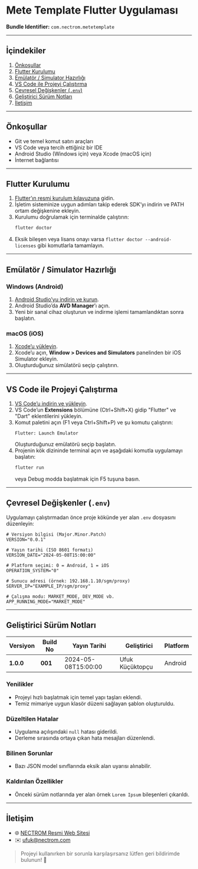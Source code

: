 # Mete Template Flutter Uygulaması

**Bundle Identifier:** `com.nectrom.metetemplate`

---

## İçindekiler

1. [Önkoşullar](#önko%C5%9Fluklar)
2. [Flutter Kurulumu](#flutter-kurulumu)
3. [Emülatör / Simulator Hazırlığı](#em%C3%BClat%C3%B6r--simulator-haz%C4%B1rl%C4%B1%C4%9F%C4%B1)
4. [VS Code ile Projeyi Çalıştırma](#vs-code-ile-projeyi-%C3%A7al%C4%B1%C5%9Ft%C4%B1rma)
5. [Çevresel Değişkenler (](#%C3%A7evresel-de%C4%9Fi%C5%9Kenler-env)[`.env`](#%C3%A7evresel-de%C4%9Fi%C5%9Kenler-env)[)](#%C3%A7evresel-de%C4%9Fi%C5%9Kenler-env)
6. [Geliştirici Sürüm Notları](#geli%C5%9Ftirici-s%C3%BCr%C3%BCm-notlar%C4%B1)
7. [İletişim](#ileti%C5%9Fim)

---

## Önkoşullar

- Git ve temel komut satırı araçları
- VS Code veya tercih ettiğiniz bir IDE
- Android Studio (Windows için) veya Xcode (macOS için)
- İnternet bağlantısı

---

## Flutter Kurulumu

1. [Flutter’ın resmi kurulum kılavuzuna](https://docs.flutter.dev/get-started/install) gidin.
2. İşletim sisteminize uygun adımları takip ederek SDK’yı indirin ve PATH ortam değişkenine ekleyin.
3. Kurulumu doğrulamak için terminalde çalıştırın:
   ```bash
   flutter doctor
   ```
4. Eksik bileşen veya lisans onayı varsa `flutter doctor --android-licenses` gibi komutlarla tamamlayın.

---

## Emülatör / Simulator Hazırlığı

### Windows (Android)

1. [Android Studio’yu indirin ve kurun](https://developer.android.com/studio?hl=tr).
2. Android Studio’da **AVD Manager**’ı açın.
3. Yeni bir sanal cihaz oluşturun ve indirme işlemi tamamlandıktan sonra başlatın.

### macOS (iOS)

1. [Xcode’u yükleyin](https://developer.apple.com/xcode/).
2. Xcode’u açın, **Window > Devices and Simulators** panelinden bir iOS Simulator ekleyin.
3. Oluşturduğunuz simülatörü seçip çalıştırın.

---

## VS Code ile Projeyi Çalıştırma

1. [VS Code’u indirin ve yükleyin](https://code.visualstudio.com/download).
2. VS Code’un **Extensions** bölümüne (Ctrl+Shift+X) gidip "Flutter" ve "Dart" eklentilerini yükleyin.
3. Komut paletini açın (F1 veya Ctrl+Shift+P) ve şu komutu çalıştırın:
   ```
   Flutter: Launch Emulator
   ```
   Oluşturduğunuz emülatörü seçip başlatın.
4. Projenin kök dizininde terminal açın ve aşağıdaki komutla uygulamayı başlatın:
   ```bash
   flutter run
   ```
   veya Debug modda başlatmak için F5 tuşuna basın.

---

## Çevresel Değişkenler (`.env`)

Uygulamayı çalıştırmadan önce proje kökünde yer alan `.env` dosyasını düzenleyin:

```dotenv
# Versiyon bilgisi (Major.Minor.Patch)
VERSION="0.0.1"

# Yayın tarihi (ISO 8601 formatı)
VERSION_DATE="2024-05-08T15:00:00"

# Platform seçimi: 0 = Android, 1 = iOS
OPERATION_SYSTEM="0"

# Sunucu adresi (örnek: 192.168.1.10/sgm/proxy)
SERVER_IP="EXAMPLE_IP/sgm/proxy"

# Çalışma modu: MARKET_MODE, DEV_MODE vb.
APP_RUNNING_MODE="MARKET_MODE"
```

---

## Geliştirici Sürüm Notları

| Versiyon  | Build No | Yayın Tarihi        | Geliştirici     | Platform |
| --------- | -------- | ------------------- | --------------- | -------- |
| **1.0.0** | **001**  | 2024-05-08T15:00:00 | Ufuk Küçüktopçu | Android  |

### Yenilikler

- Projeyi hızlı başlatmak için temel yapı taşları eklendi.
- Temiz mimariye uygun klasör düzeni sağlayan şablon oluşturuldu.

### Düzeltilen Hatalar

- Uygulama açılışındaki `null` hatası giderildi.
- Derleme sırasında ortaya çıkan hata mesajları düzenlendi.

### Bilinen Sorunlar

- Bazı JSON model sınıflarında eksik alan uyarısı alınabilir.

### Kaldırılan Özellikler

- Önceki sürüm notlarında yer alan örnek `Lorem Ipsum` bileşenleri çıkarıldı.

---

## İletişim

- 🌐 [NECTROM Resmi Web Sitesi](https://nectrom.com)
- ✉️ [ufuk@nectrom.com](mailto\:ufuk@nectrom.com)

> Projeyi kullanırken bir sorunla karşılaşırsanız lütfen geri bildirimde bulunun! 🚀

